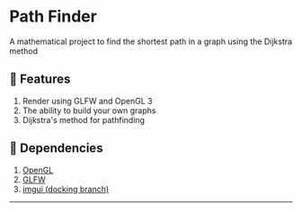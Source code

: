 # Path Finder

A mathematical project to find the shortest path in a graph using the Dijkstra method

## :page_facing_up: Features
1. Render using GLFW and OpenGL 3
2. The ability to build your own graphs
3. Dijkstra's method for pathfinding

## :telescope: Dependencies
1. [OpenGL](https://www.opengl.org/)
2. [GLFW](https://www.glfw.org/)
3. [imgui (docking branch)](https://github.com/ocornut/imgui/tree/docking)
****

